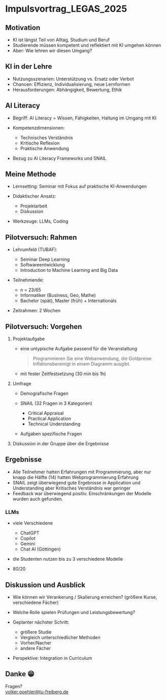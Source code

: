 <!--
author: Volker Göhler
date: 2025-09-07
email: volker.goehler@informatik.tu-freiberg.de
edit: true

\-->

# Impulsvortrag_LEGAS_2025

## Motivation

- KI ist längst Teil von Alltag, Studium und Beruf
- Studierende müssen kompetent und reflektiert mit KI umgehen können
- Aber: Wie lehren wir diesen Umgang?

## KI in der Lehre

- Nutzungsszenarien: Unterstützung vs. Ersatz oder Verbot
- Chancen: Effizienz, Individualisierung, neue Lernformen
- Herausforderungen: Abhängigkeit, Bewertung, Ethik

## AI Literacy

- Begriff: AI Literacy = Wissen, Fähigkeiten, Haltung im Umgang mit KI
- Kompetenzdimensionen:
  
  - Technisches Verständnis
  - Kritische Reflexion
  - Praktische Anwendung
  
- Bezug zu AI Literacy Frameworks und SNAIL

## Meine Methode

- Lernsetting: Seminar mit Fokus auf praktische KI-Anwendungen
- Didaktischer Ansatz:
  
  - Projektarbeit
  - Diskussion
    
- Werkzeuge: LLMs, Coding

## Pilotversuch: Rahmen

- Lehrumfeld (TUBAF):
  
  - Seminar Deep Learning
  - Softwareentwicklung
  - Introduction to Machine Learning and Big Data
    
- Teilnehmende:
  
  -  n = 23/65
  - Informatiker (Business, Geo, Mathe)
  - Bachelor (spät), Master (früh) + Internationals
    
- Zeitrahmen: 2 Wochen

## Pilotversuch: Vorgehen

1. Projektaufgabe
   - eine untypische Aufgabe passend für die Veranstaltung

     > Programmieren Sie eine Webanwendung, die Goldpreise Inflationsbereinigt in einem Diagramm ausgibt.
     
   - mit fester Zeitfestsetzung (30 min bis 1h)
2. Umfrage
   - Demografische Fragen
   - SNAIL (32 Fragen in 3 Kategorien)
     
     - Critical Appraisal
     - Practical Application
     - Technical Understanding
       
   - Aufgaben spezifische Fragen
3. Diskussion in der Gruppe über die Ergebnisse

## Ergebnisse

- Alle Teilnehmer hatten Erfahrungen mit Programmierung, aber nur knapp die Hälfte (14) hatten Webprogrammierung Erfahrung
- SNAIL zeigt überwiegend gute Ergebnisse in Application und Understanding aber Kritisches Verständnis war geringer
- Feedback war überwiegend positiv. Einschränkungen der Modelle wurden auch gefunden.

### LLMs

- viele Verschiedene
  
  - ChatGPT
  - Copilot
  - Gemini
  - Chat AI (Göttingen)
    
- die Studenten nutzen bis zu 3 verschiedene Modelle
- 80/20

## Diskussion und Ausblick

- Wie können wir Verankerung / Skalierung erreichen? (größere Kurse, verschiedene Fächer)
- Welche Rolle spielen Prüfungen und Leistungsbewertung?


- Geplanter nächster Schritt:
  
  - größere Studie
  - Vergleich unterschiedlicher Methoden
  - Vorher/Nacher
  - andere Fächer
    
- Perspektive: Integration in Curriculum

## Danke 😁 

Fragen?  
volker.goehler@tu-freiberg.de

